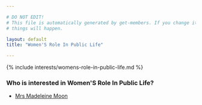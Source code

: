 ```yaml
---

# DO NOT EDIT!
# This file is automatically generated by get-members. If you change it, bad
# things will happen.

layout: default
title: "Women'S Role In Public Life"

---
```


{% include interests/womens-role-in-public-life.md %}

### Who is interested in Women'S Role In Public Life?


* [Mrs Madeleine Moon](members/mrs-madeleine-moon.html)
